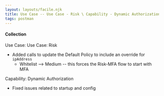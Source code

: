 ```yaml
---
layout: layouts/facile.njk
title: Use Case -- Use Case - Risk \ Capability - Dynamic Authorization
tags: postman
---
```


#### Collection
Use Case: Use Case: Risk
* Added calls to update the Default Policy to include an override for `ipAddress`
  * Whitelist --> Medium -- this forces the Risk-MFA flow to start with MFA

Capability: Dynamic Authorization
* Fixed issues related to startup and config
